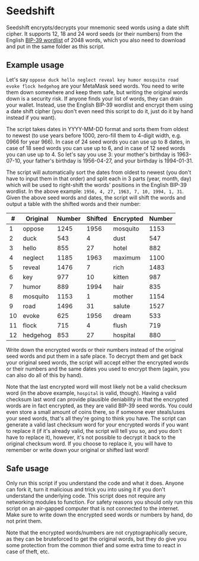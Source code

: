 # Seedshift
Seedshift encrypts/decrypts your mnemonic seed words using a date shift cipher. It supports 12, 18 and 24 word seeds (or their numbers) from the English [BIP-39 wordlist](https://github.com/bitcoin/bips/blob/master/bip-0039/english.txt) of 2048 words, which you also need to download and put in the same folder as this script.

## Example usage
Let's say `oppose duck hello neglect reveal key humor mosquito road evoke flock hedgehog` are your MetaMask seed words. You need to write them down somewhere and keep them safe, but writing the original words down is a security risk. If anyone finds your list of words, they can drain your wallet. Instead, use the English BIP-39 wordlist and encrypt them using a date shift cipher (you don't even need this script to do it, just do it by hand instead if you want).

The script takes dates in YYYY-MM-DD format and sorts them from oldest to newest (to use years before 1000, zero-fill them to 4-digit width, e.g. 0966 for year 966). In case of 24 seed words you can use up to 8 dates, in case of 18 seed words you can use up to 6, and in case of 12 seed words you can use up to 4. So let's say you use 3: your mother's birthday is 1963-07-10, your father's birthday is 1956-04-27, and your birthday is 1994-01-31.

The script will automatically sort the dates from oldest to newest (you don't have to input them in that order) and split each in 3 parts (year, month, day) which will be used to right-shift the words' positions in the English BIP-39 wordlist. In the above example:
```1956, 4, 27, 1963, 7, 10, 1994, 1, 31```.
Given the above seed words and dates, the script will shift the words and output a table with the shifted words and their number:

| #  | Original | Number | Shifted | Encrypted | Number |
|----|----------|--------|---------|-----------|--------|
| 1  | oppose   | 1245   | 1956    | mosquito  | 1153   |
| 2  | duck     | 543    | 4       | dust      | 547    |
| 3  | hello    | 855    | 27      | hotel     | 882    |
| 4  | neglect  | 1185   | 1963    | maximum   | 1100   |
| 5  | reveal   | 1476   | 7       | rich      | 1483   |
| 6  | key      | 977    | 10      | kitten    | 987    |
| 7  | humor    | 889    | 1994    | hair      | 835    |
| 8  | mosquito | 1153   | 1       | mother    | 1154   |
| 9  | road     | 1496   | 31      | salute    | 1527   |
| 10 | evoke    | 625    | 1956    | dream     | 533    |
| 11 | flock    | 715    | 4       | flush     | 719    |
| 12 | hedgehog | 853    | 27      | hospital  | 880    |

Write down the encrypted words or their numbers instead of the original seed words and put them in a safe place. To decrypt them and get back your original seed words, the script will accept either the encrypted words or their numbers and the same dates you used to encrypt them (again, you can also do all of this by hand).

Note that the last encrypted word will most likely not be a valid checksum word (in the above example, `hospital` is valid, though). Having a valid checksum last word can provide plausible deniability in that the encrypted words are in fact encrypted, as they are valid BIP-39 seed words. You could even store a small amount of coins there, so if someone ever steals/uses your seed words, that's all they're going to think you have. The script can generate a valid last checksum word for your encrypted words if you want to replace it (if it's already valid, the script will tell you so, and you don't have to replace it), however, it's not possible to decrypt it back to the original checksum word. If you choose to replace it, you will have to remember or write down your original or shifted last word!

## Safe usage
Only run this script if you understand the code and what it does. Anyone can fork it, turn it malicious and trick you into using it if you don't understand the underlying code. This script does not require any networking modules to function. For safety reasons you should only run this script on an air-gapped computer that is not connected to the internet. Make sure to write down the encrypted seed words or numbers by hand, do not print them.

Note that the encrypted words/numbers are not cryptographically secure, as they can be bruteforced to get the original words, but they do give you some protection from the common thief and some extra time to react in case of theft, etc.

